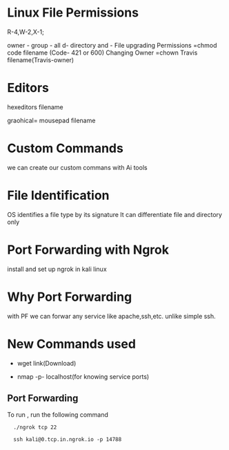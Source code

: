 
# Linux File Permissions

R-4,W-2,X-1;

   owner - group -  all
   d- directory and - File
 upgrading Permissions =chmod code filename  (Code- 421 or 600)
 Changing Owner =chown Travis filename(Travis-owner)


 # Editors

 hexeditors filename

 graohical= mousepad filename

 # Custom Commands
 we can create our custom commans with Ai tools


 # File Identification

 OS identifies a file type by its signature
 It can differentiate file and directory only


 # Port Forwarding with Ngrok

 install and set up ngrok in kali linux 


# Why Port Forwarding
with PF we can forwar any service like apache,ssh,etc. unlike simple ssh.

 # New Commands used

 - wget link(Download)
 
 - nmap -p- localhost(for knowing service ports)
## Port Forwarding

To run , run the following command

```cmd(linux)
  ./ngrok tcp 22

```

```cmd(Connecting device)
  ssh kali@0.tcp.in.ngrok.io -p 14788
```
